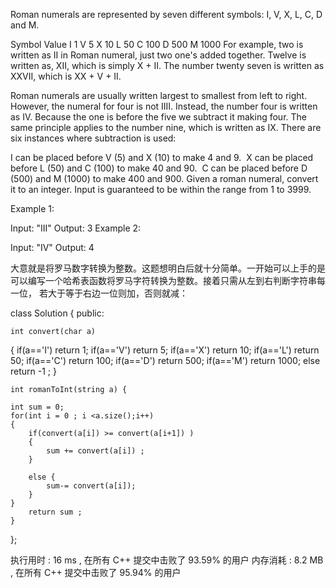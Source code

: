 Roman numerals are represented by seven different symbols: I, V, X, L, C, D and M.

Symbol       Value
I             1
V             5
X             10
L             50
C             100
D             500
M             1000
For example, two is written as II in Roman numeral, just two one's added together. Twelve is written as, XII, which is simply X + II. The number twenty seven is written as XXVII, which is XX + V + II.

Roman numerals are usually written largest to smallest from left to right. However, the numeral for four is not IIII. Instead, the number four is written as IV. Because the one is before the five we subtract it making four. The same principle applies to the number nine, which is written as IX. There are six instances where subtraction is used:

I can be placed before V (5) and X (10) to make 4 and 9. 
X can be placed before L (50) and C (100) to make 40 and 90. 
C can be placed before D (500) and M (1000) to make 400 and 900.
Given a roman numeral, convert it to an integer. Input is guaranteed to be within the range from 1 to 3999.

Example 1:

Input: "III"
Output: 3
Example 2:

Input: "IV"
Output: 4

大意就是将罗马数字转换为整数。这题想明白后就十分简单。一开始可以上手的是可以编写一个哈希表函数将罗马字符转换为整数。接着只需从左到右判断字符串每一位，
若大于等于右边一位则加，否则就减：

class Solution {
public:
    
    int convert(char a)
{
    if(a=='I') return 1;
    if(a=='V') return 5;
    if(a=='X') return 10;
    if(a=='L') return 50;
    if(a=='C') return 100;
    if(a=='D') return 500;
    if(a=='M') return 1000;
    else return -1 ;
}

    
    int romanToInt(string a) {
    
    int sum = 0;
    for(int i = 0 ; i <a.size();i++)
    {
        if(convert(a[i]) >= convert(a[i+1]) )
        {
            sum += convert(a[i]) ;
        }

        else {
            sum-= convert(a[i]);
        }
    }
        return sum ;
    }
};

执行用时 :
16 ms
, 在所有 C++ 提交中击败了
93.59%
的用户
内存消耗 :
8.2 MB
, 在所有 C++ 提交中击败了
95.94%
的用户
